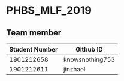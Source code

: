 # PHBS_MLF_2019
## Team member
Student Number | Github ID
------------ | -------------
1901212658 | knowsnothing753
1901212611 | jinzhaol
